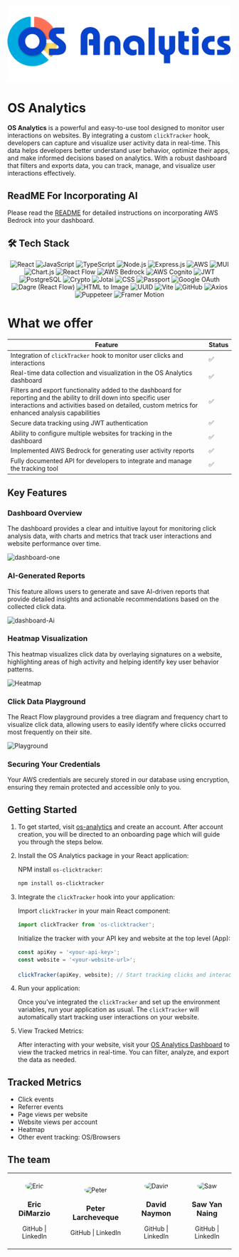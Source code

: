 
<p align="center">
    <img src="client\src\assets\icons\S Analytics copy.png" alt="Pie Chart Icon"/>
</p>

# OS Analytics

**OS Analytics** is a powerful and easy-to-use tool designed to monitor user interactions on websites. By integrating a custom `clickTracker` hook, developers can capture and visualize user activity data in real-time. This data helps developers better understand user behavior, optimize their apps, and make informed decisions based on analytics. With a robust dashboard that filters and exports data, you can track, manage, and visualize user interactions effectively.

## ReadME For Incorporating AI
Please read the [README](README_AWS.md) for detailed instructions on incorporating AWS Bedrock into your dashboard.

## 🛠️ Tech Stack

<div align='center'>

![React](https://img.shields.io/badge/React-20232A?style=for-the-badge&logo=react&logoColor=61DAFB)
![JavaScript](https://img.shields.io/badge/JavaScript-F7DF1E?style=for-the-badge&logo=javascript&logoColor=black)
![TypeScript](https://img.shields.io/badge/TypeScript-007ACC?style=for-the-badge&logo=typescript&logoColor=white)
![Node.js](https://img.shields.io/badge/Node.js-339933?style=for-the-badge&logo=nodedotjs&logoColor=white)
![Express.js](https://img.shields.io/badge/Express.js-404D59?style=for-the-badge)
![AWS](https://img.shields.io/badge/AWS-FF9900?style=for-the-badge&logo=amazonaws&logoColor=white)
![MUI](https://img.shields.io/badge/MUI-007FFF?style=for-the-badge&logo=mui&logoColor=white)
![Chart.js](https://img.shields.io/badge/Chart.js-FF6384?style=for-the-badge&logo=chartdotjs&logoColor=white)
![React Flow](https://img.shields.io/badge/ReactFlow-0077b5?style=for-the-badge&logo=reactflow&logoColor=white)
![AWS Bedrock](https://img.shields.io/badge/AWS%20Bedrock-FF9900?style=for-the-badge&logo=amazonaws&logoColor=white)
![AWS Cognito](https://img.shields.io/badge/AWS%20Cognito-FF4F8B?style=for-the-badge&logo=amazonaws&logoColor=white)
![JWT](https://img.shields.io/badge/JWT-000000?style=for-the-badge&logo=jsonwebtokens&logoColor=white)
![PostgreSQL](https://img.shields.io/badge/PostgreSQL-336791?style=for-the-badge&logo=postgresql&logoColor=white)
![Crypto](https://img.shields.io/badge/Crypto-333333?style=for-the-badge&logo=bitcoin&logoColor=white)
![Jotai](https://img.shields.io/badge/Jotai-000000?style=for-the-badge&logo=jotai&logoColor=white)
![CSS](https://img.shields.io/badge/CSS-1572B6?style=for-the-badge&logo=css3&logoColor=white)
![Passport](https://img.shields.io/badge/Passport-34E27A?style=for-the-badge&logo=passport&logoColor=white)
![Google OAuth](https://img.shields.io/badge/Google%20OAuth-4285F4?style=for-the-badge&logo=google&logoColor=white)
![Dagre (React Flow)](https://img.shields.io/badge/Dagre-0077b5?style=for-the-badge&logo=reactflow&logoColor=white)
![HTML to Image](https://img.shields.io/badge/HTML%20to%20Image-E34F26?style=for-the-badge&logo=html5&logoColor=white)
![UUID](https://img.shields.io/badge/UUID-0077b5?style=for-the-badge&logo=uuid&logoColor=white)
![Vite](https://img.shields.io/badge/Vite-646CFF?style=for-the-badge&logo=vite&logoColor=white)
![GitHub](https://img.shields.io/badge/GitHub-181717?style=for-the-badge&logo=github&logoColor=white)
![Axios](https://img.shields.io/badge/Axios-5A29E4?style=for-the-badge&logo=axios&logoColor=white)
![Puppeteer](https://img.shields.io/badge/Puppeteer-40B5A4?style=for-the-badge&logo=puppeteer&logoColor=white)
![Framer Motion](https://img.shields.io/badge/Framer--Motion-0055FF?style=for-the-badge&logo=framer&logoColor=white)

</div>

# What we offer

<div align="center">

| Feature                                                                                                                                | Status    |
|----------------------------------------------------------------------------------------------------------------------------------------|-----------|
| Integration of `clickTracker` hook to monitor user clicks and interactions                                                              | ✅        |
| Real-time data collection and visualization in the OS Analytics dashboard                                                               | ✅        |
| Filters and export functionality added to the dashboard for reporting and the ability to drill down into specific user interactions and activities based on detailed, custom metrics for enhanced analysis capabilities | ✅        |
| Secure data tracking using JWT authentication                                                                                           | ✅        |
| Ability to configure multiple websites for tracking in the dashboard                                                                    | ✅        |
| Implemented AWS Bedrock for generating user activity reports                                                                            | ✅        |
| Fully documented API for developers to integrate and manage the tracking tool                                                           | ✅        |
</div> 

## Key Features

### Dashboard Overview
The dashboard provides a clear and intuitive layout for monitoring click analysis data, with charts and metrics that track user interactions and website performance over time.

![dashboard-one](https://github.com/user-attachments/assets/369f8d06-1ad9-4008-9d0f-2b7f730ef8e8)


### AI-Generated Reports
This feature allows users to generate and save AI-driven reports that provide detailed insights and actionable recommendations based on the collected click data.

![dashboard-Ai](https://github.com/user-attachments/assets/adbcfff2-96e8-43e5-a6f0-4445c46ea403)


### Heatmap Visualization
This heatmap visualizes click data by overlaying signatures on a website, highlighting areas of high activity and helping identify key user behavior patterns.

![Heatmap](https://github.com/user-attachments/assets/676dcb5e-fd77-4218-a228-de4fbebbbff4)

### Click Data Playground
The React Flow playground provides a tree diagram and frequency chart to visualize click data, allowing users to easily identify where clicks occurred most frequently on their site.

![Playground](https://github.com/user-attachments/assets/3493efe0-b04d-430a-ac27-bf0d8247de9e)


### Securing Your Credentials
Your AWS credentials are securely stored in our database using encryption, ensuring they remain protected and accessible only to you.


## Getting Started

1. To get started, visit [os-analytics](http://os-analytics.com.s3-website-us-west-1.amazonaws.com/) and create an account. After account creation, you will be directed to an onboarding page which will guide you through the steps below.

2. Install the OS Analytics package in your React application:

    NPM install `os-clicktracker`:
    ```bash
    npm install os-clicktracker
    ```

3. Integrate the `clickTracker` hook into your application:

    Import `clickTracker` in your main React component:
    ```javascript
    import clickTracker from 'os-clicktracker';
    ```

    Initialize the tracker with your API key and website at the top level (App):
    ```javascript
    const apiKey = '<your-api-key>';
    const website = '<your-website-url>';

    clickTracker(apiKey, website); // Start tracking clicks and interactions
    ```


4. Run your application:

    Once you've integrated the `clickTracker` and set up the environment variables, run your application as usual. The `clickTracker` will automatically start tracking user interactions on your website.

5. View Tracked Metrics:

    After interacting with your website, visit your [OS Analytics Dashboard](https://github.com/oslabs-beta/ActivityTracker.io/tree/main) to view the tracked metrics in real-time. You can filter, analyze, and export the data as needed.

## Tracked Metrics

- Click events
- Referrer events
- Page views per website
- Website views per account
- Heatmap
- Other event tracking: OS/Browsers

## The team

<div align='center'>

<table>
  <tr>
    <td style="text-align: center; padding: 20px;">
      <img src="https://drive.google.com/uc?export=view&id=1Kf6Uag0fScIaDLS84ocOE29oVLq1Lwhf" alt="Eric" width="120" style="border-radius: 50%;">
      <h3>Eric DiMarzio</h3>
      <a href="https://github.com/EricDiMarzio" style="text-decoration: none;">GitHub</a> |
      <a href="https://www.linkedin.com/in/ericdimarzio/" style="text-decoration: none;">LinkedIn</a>
    </td>

  <td style="text-align: center; padding: 20px;">
      <img src="https://drive.google.com/uc?export=view&id=1LVf_oNtekR2RuN7rp3LshK1MpYt1ghzp" alt="Peter" width="120" style="border-radius: 50%;">
      <h3>Peter Larcheveque</h3>
      <a href="https://github.com/plarchev" style="text-decoration: none;">GitHub</a> |
      <a href="https://linkedin.com/in/peter-larcheveque/" style="text-decoration: none;">LinkedIn</a>
    </td>

  <td style="text-align: center; padding: 20px;">
      <img src="https://drive.google.com/uc?export=view&id=1UVlPPUCFdOW-2dhitZutYzDzXTP-PXor" alt="David" width="120" style="border-radius: 50%;">
      <h3>David Naymon</h3>
      <a href="https://github.com/DavidN22" style="text-decoration: none;">GitHub</a> |
      <a href="https://www.linkedin.com/in/david-naymon-76520018a/" style="text-decoration: none;">LinkedIn</a>
    </td>

  <td style="text-align: center; padding: 20px;">
      <img src="https://drive.google.com/uc?export=view&id=1ziFJVuFL8lGfprFXq5SxgDLyKwrSOxz6" alt="Saw" width="120" style="border-radius: 50%;">
      <h3>Saw Yan Naing</h3>
      <a href="https://github.com/willsyn7" style="text-decoration: none;">GitHub</a> |
      <a href="https://www.linkedin.com/in/saw-naing/" style="text-decoration: none;">LinkedIn</a>
    </td>
  </tr>
</table>


</div>

##


